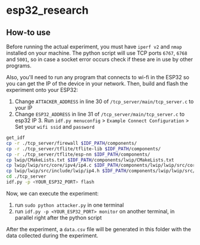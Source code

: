 # esp32_research

## How-to use
Before running the actual experiment, you must have `iperf v2` and `nmap` installed
on your machine. The python script will use TCP ports `6767`, `6768` and `5001`, so
in case a socket error occurs check if these are in use by other programs.

Also, you'll need to run any program that connects to wi-fi in the ESP32 so you can
get the IP of the device in your network. Then, build and flash the experiment
onto your ESP32:
1. Change `ATTACKER_ADDRESS` in line 30 of `/tcp_server/main/tcp_server.c` to your IP
2. Change `ESP32_ADDRESS` in line 31 of `/tcp_server/main/tcp_server.c` to esp32 IP
    3. Run `idf.py menuconfig` > `Example Connect Configuration` > Set your `wifi ssid` and `password`

```bash
get_idf
cp -r ./tcp_server/firewall $IDF_PATH/components/
cp -r ./tcp_server/tflite/tflite-lib $IDF_PATH/components/
cp -r ./tcp_server/tflite/esp-nn $IDF_PATH/components/
cp lwip/CMakeLists.txt $IDF_PATH/components/lwip/CMakeLists.txt
cp lwip/lwip/src/core/ipv4/ip4.c $IDF_PATH/components/lwip/lwip/src/core/ipv4/ip4.c
cp lwip/lwip/src/include/lwip/ip4.h $IDF_PATH/components/lwip/lwip/src/include/lwip/ip4.h
cd ./tcp_server
idf.py -p <YOUR_ESP32_PORT> flash
```

Now, we can execute the experiment:
1. run `sudo python attacker.py` in one terminal
2. run `idf.py -p <YOUR_ESP32_PORT> monitor` on another terminal, in parallel right after the python script

After the experiment, a `data.csv` file will be generated in this folder with the
data collected during the experiment.
